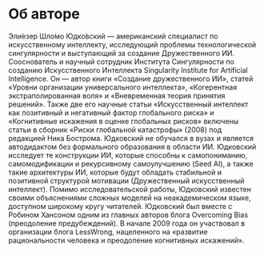 # Об авторе
Эли́езер Шло́мо Юдко́вский — американский специалист по искусственному интеллекту, исследующий проблемы технологической сингулярности и выступающий за создание Дружественного ИИ. Сооснователь и научный сотрудник Института Сингулярности по созданию Искусственного Интеллекта Singularity Institute for Artificial Intelligence. Он — автор книги «Создание дружественного ИИ», статей «Уровни организации универсального интеллекта», «Когерентная экстраполированная воля» и «Вневременная теория принятия решений». Также две его научные статьи «Искусственный интеллект как позитивный и негативный фактор глобального риска» и «Когнитивные искажения в оценке глобальных рисков» включены статьи в сборник «Риски глобальной катастрофы» (2008) под редакцией Ника Бострома. Юдковский не обучался в вузах и является автодидактом без формального образования в области ИИ.
Юдковский исследует те конструкции ИИ, которые способны к самопониманию, самомодификации и рекурсивному самоулучшению (Seed AI), а также такие архитектуры ИИ, которые будут обладать стабильной и позитивной структурой мотивации (Дружественный искусственный интеллект). Помимо исследовательской работы, Юдковский известен своими объяснениями сложных моделей на неакадемическом языке, доступном широкому кругу читателей.
Юдковский был вместе с Робином Хансоном одним из главных авторов блога Overcoming Bias (преодоление предубеждений). В начале 2009 года он участвовал в организации блога LessWrong, нацеленного на «развитие рациональности человека и преодоление когнитивных искажений».
